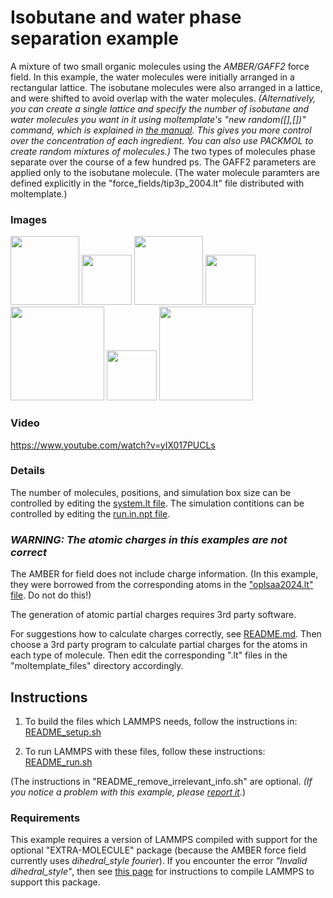 Isobutane and water phase separation example
==============
A mixture of two small organic molecules using the *AMBER/GAFF2* force field.  In this example, the water molecules were initially arranged in a rectangular lattice.  The isobutane molecules were also arranged in a lattice, and were shifted to avoid overlap with the water molecules. *(Alternatively, you can create a single lattice and specify the number of isobutane and water molecules you want in it using moltemplate's "new random([],[])" command, which is explained in [the manual](https://moltemplate.org/doc/moltemplate_manual.pdf#subsubsection.8.9.1).  This gives you more control over the concentration of each ingredient.  You can also use PACKMOL to create random mixtures of molecules.)*  The two types of molecules phase separate over the course of a few hundred ps.  The GAFF2 parameters are applied only to the isobutane molecule.  (The water molecule paramters are defined explicitly in the "force_fields/tip3p_2004.lt" file distributed with moltemplate.)


### Images

<img src="images/isobutane.jpg" width=110> <img src="images/plus.svg" height=80> <img src="images/water.jpg" width=110> <img src="images/rightarrow.svg" height=80> <img src="images/water+isobutane_t=0_LR.jpg" width=150> <img src="images/rightarrow.svg" height=80> <img src="images/water+isobutane_t=840ps_LR.jpg" width=150>

### Video

https://www.youtube.com/watch?v=yIX017PUCLs


### Details

The number of molecules, positions, and simulation box size can be controlled by editing the [system.lt file](moltemplate_files/system.lt).  The simulation contitions can be controlled by editing the [run.in.npt file](run.in.npt).

### *WARNING: The atomic charges in this examples are not correct*

The AMBER for field does not include charge information.  (In this example, they were borrowed from the corresponding atoms in the ["oplsaa2024.lt" file](../../../../moltemplate/force_fields/oplsaa2024.lt).  Do not do this!)

The generation of atomic partial charges requires 3rd party software.

For suggestions how to calculate charges correctly, see [README.md](../README.md).  Then choose a 3rd party program to calculate partial charges for the atoms in each type of molecule.  Then edit the corresponding ".lt" files in the "moltemplate_files" directory accordingly.


## Instructions

1) To build the files which LAMMPS needs, follow the instructions in:
[README_setup.sh](README_setup.sh)

2) To run LAMMPS with these files, follow these instructions:
[README_run.sh](README_run.sh)

(The instructions in "README_remove_irrelevant_info.sh" are optional.  *(If you notice a problem with this example, please [report it](../README.md).*)


### Requirements

This example requires a version of LAMMPS compiled with support for the optional "EXTRA-MOLECULE" package (because the AMBER force field currently uses *dihedral_style fourier*).  If you encounter the error *"Invalid dihedral_style"*, then see [this page](https://docs.lammps.org/Build_package.html) for instructions to compile LAMMPS to support this package.
